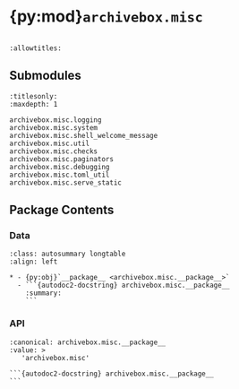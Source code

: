 # {py:mod}`archivebox.misc`

```{py:module} archivebox.misc
```

```{autodoc2-docstring} archivebox.misc
:allowtitles:
```

## Submodules

```{toctree}
:titlesonly:
:maxdepth: 1

archivebox.misc.logging
archivebox.misc.system
archivebox.misc.shell_welcome_message
archivebox.misc.util
archivebox.misc.checks
archivebox.misc.paginators
archivebox.misc.debugging
archivebox.misc.toml_util
archivebox.misc.serve_static
```

## Package Contents

### Data

````{list-table}
:class: autosummary longtable
:align: left

* - {py:obj}`__package__ <archivebox.misc.__package__>`
  - ```{autodoc2-docstring} archivebox.misc.__package__
    :summary:
    ```
````

### API

````{py:data} __package__
:canonical: archivebox.misc.__package__
:value: >
   'archivebox.misc'

```{autodoc2-docstring} archivebox.misc.__package__
```

````
